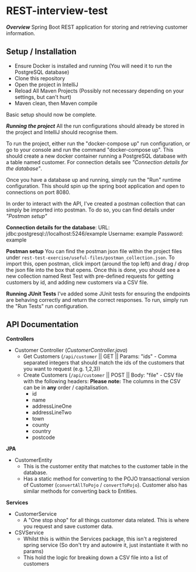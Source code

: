 
# REST-interview-test

***Overview***
Spring Boot REST application for storing and retrieving customer information. 

## Setup / Installation

- Ensure Docker is installed and running (You will need it to run the PostgreSQL database)
- Clone this repository
- Open the project in IntelliJ
- Reload All Maven Projects (Possibly not necessary depending on your settings, but can't hurt)
- Maven clean, then Maven compile

Basic setup should now be complete.

***Running the project***
All the run configurations should already be stored in the project and IntelliJ should recognise them. 

To run the project, either run the "docker-compose up" run configuration, or go to your console and run the command "docker-compose up". This should create a new docker container running a PostgreSQL database with a table named customer. For connection details see *"Connection details for the database"*.

Once you have a database up and running, simply run the "Run" runtime configuration. This should spin up the spring boot application and open to connections on port 8080.

In order to interact with the API, I've created a postman collection that can simply be imported into postman. To do so, you can find details under *"Postman setup"*

**Connection details for the database**:
URL: jdbc:postgresql://localhost:5246/example
Username: example
Password: example

**Postman setup**
You can find the postman json file within the project files under `rest-test-exercise/useful-files/postman_collection.json`. To import this, open postman, click import (around the top left) and drag / drop the json file into the box that opens. Once this is done, you should see a new collection named Rest Test with pre-defined requests for getting customers by id, and adding new customers via a CSV file.

**Running JUnit Tests**
I've added some JUnit tests for ensuring the endpoints are behaving correctly and return the correct responses.
To run, simply run the "Run Tests" run configuration.

## API Documentation
**Controllers**
- Customer Controller (*CustomerController.java*)
	- Get Customers (`/api/customer` || GET || Params: "ids" - Comma separated integers that should match the ids of the customers that you want to request (e.g. 1,2,3))
	- Create Customers (`/api/customer` || POST || Body: "file" - CSV file with the following headers:
	**Please note:** The columns in the CSV can be in **any** order / capitalisation.
		- id
		- name
		- addressLineOne
		- addressLineTwo
		- town
		- county
		- country
		- postcode

**JPA**
- CustomerEntity
	- This is the customer entity that matches to the customer table in the database.
	- Has a static method for converting to the POJO transactional version of Customer (`convertAllToPojo` / `convertToPojo`). Customer also has similar methods for converting back to Entities.

**Services**
- CustomerService
	- A "One stop shop" for all things customer data related. This is where you request and save customer data.
- CSVService
	- Whilst this is within the Services package, this isn't a registered spring service (So don't try and autowire it, just instantiate it with no params)
	- This hold the logic for breaking down a CSV file into a list of customers
